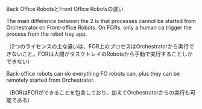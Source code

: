 Back Office RobotsとFront Office Robotsの違い

The main difference between the 2 is that processes cannot be started from Orchestrator on Front-office Robots. On FORs, only a human ca trigger the process from the robot tray app.

（2つのライセンスの主な違いは、FOR上のプロセスはOrchestratorから実行できないこと。FORは人間がタスクトレイのRobotsから手動で実行することしかできない）

Back-office robots can do everything FO robots can, plus they can be remotely started from Orchestrator.

（BORはFORができることを包含しており、加えてOrchestratorからの実行も可能である）

